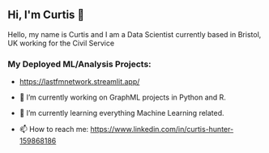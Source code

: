 ## Hi, I'm Curtis 👋

Hello, my name is Curtis and I am a Data Scientist currently based in Bristol, UK working for the Civil Service

### My Deployed ML/Analysis Projects:

- https://lastfmnetwork.streamlit.app/

- 🔭 I’m currently working on GraphML projects in Python and R.
- 🌱 I’m currently learning everything Machine Learning related.
- 📫 How to reach me: https://www.linkedin.com/in/curtis-hunter-159868186
